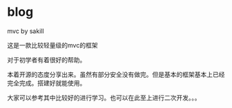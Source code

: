 # blog
mvc by sakill


这是一款比较轻量级的mvc的框架

对于初学者有着很好的帮助。

本着开源的态度分享出来。虽然有部分安全没有做完。但是基本的框架基本上已经完全完成。搭建好就能使用。

大家可以参考其中比较好的进行学习。也可以在此至上进行二次开发。。。
